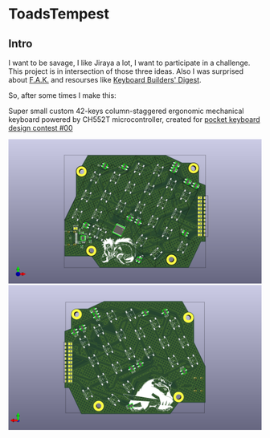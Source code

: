 # ToadsTempest

## Intro

I want to be savage, I like Jiraya a lot, I want to participate in a challenge.
This project is in intersection of those three ideas. Also I was surprised about [F.A.K.](https://github.com/semickolon/fak?tab=readme-ov-file) and resourses like [Keyboard Builders' Digest](https://kbd.news/).

So, after some times I make this:

Super small custom 42-keys column-staggered ergonomic mechanical keyboard powered by CH552T microcontroller, created for [pocket keyboard design contest #00](https://chrischrislolo.github.io/orthoLabLogs/pocket-keyboard-design-contest-00.html)

![Top View of the Keyboard](./img/Toad'sTempestF.png) ![Bottom View of the Keyboard](./img/Toad'sTempestB.png)